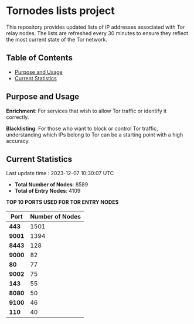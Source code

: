 # Tornodes lists project

This repository provides updated lists of IP addresses associated with Tor relay nodes. The lists are refreshed every 30 minutes to ensure they reflect the most current state of the Tor network.

## Table of Contents

- [Purpose and Usage](#purpose-and-usage)
- [Current Statistics](#current-statistics)


## Purpose and Usage

**Enrichment**: For services that wish to allow Tor traffic or identify it correctly.

**Blacklisting**: For those who want to block or control Tor traffic, understanding which IPs belong to Tor can be a starting point with a high accuracy.

## Current Statistics

Last update time : 2023-12-07 10:30:07 UTC

- **Total Number of Nodes**: 8589
- **Total of Entry Nodes**: 4109

**TOP 10 PORTS USED FOR TOR ENTRY NODES**

| **Port** | **Number of Nodes** |
|------|-----------------|
| **443**   | 1501  |
| **9001**   | 1394  |
| **8443**   | 128  |
| **9000**   | 82  |
| **80**   | 77  |
| **9002**   | 75  |
| **143**   | 55  |
| **8080**   | 50  |
| **9100**   | 46  |
| **110**   | 40  |

